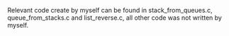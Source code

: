 Relevant code create by myself can be found in stack_from_queues.c, queue_from_stacks.c and list_reverse.c, all other code was not written by myself. 
